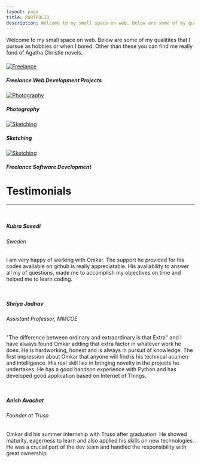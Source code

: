 ```yaml
---
layout: page
title: PORTFOLIO
description: Welcome to my small space on web. Below are some of my qualitites that I pursue as hobbies or when I bored. Other than these you can find me really fond of Agatha Christie novels.
---
```


<p style="margin-bottom: 20px;">
  Welcome to my small space on web. Below are some of my qualitites that I pursue as hobbies or when I bored. Other than these you can find me really fond of Agatha Christie novels.
</p>

<div class="row">
  <div class="col-lg-4 col-md-4 col-sm-12 col-xs-12 d-flex align-items-stretch">
      <div class="card bg-light mb-3 text-dark" style="border-radius: 0;">
        <a href="{{ '/freelancing/' | prepend:site.baseurl }}"><img class="card-img-top" src="{{ 'public/img/freelancing_cover.png' | relative_url }}" alt="Freelance" style="border-radius: 0;"></a>
        <div class="card-body">
          <h5 class="card-title">Freelance Web Development Projects</h5>
        </div>
      </div>
  </div>

  <div class="col-lg-4 col-md-4 col-sm-12 col-xs-12 d-flex align-items-stretch">
      <div class="card bg-light mb-3 text-dark" style="border-radius: 0;">
        <a href="{{ '/photography/' | prepend:site.baseurl }}"><img class="card-img-top" src="{{ 'public/img/photography_cover.jpg' | relative_url }}" alt="Photography" style="border-radius: 0;"></a>
        <div class="card-body">
          <h5 class="card-title">Photography</h5>
        </div>
      </div>
  </div>

  <div class="col-lg-4 col-md-4 col-sm-12 col-xs-12 d-flex align-items-stretch">
      <div class="card bg-light mb-3 text-dark" style="border-radius: 0;">
        <a href="{{ '/sketching/' | prepend:site.baseurl }}"><img class="card-img-top" src="{{ 'public/img/sketching_cover.jpg' | relative_url }}" alt="Sketching" style="border-radius: 0;"></a>
        <div class="card-body">
          <h5 class="card-title">Sketching</h5>
        </div>
      </div>
  </div>

  <div class="col-lg-4 col-md-4 col-sm-12 col-xs-12 d-flex align-items-stretch">
      <div class="card bg-light mb-3 text-dark" style="border-radius: 0;">
        <a href="{{ '/freelancing/software-development' | prepend:site.baseurl }}"><img class="card-img-top" src="{{ 'public/img/blog-images/python.jpg' | relative_url }}" alt="Sketching" style="border-radius: 0;"></a>
        <div class="card-body">
          <h5 class="card-title">Freelance Software Development</h5>
        </div>
      </div>
  </div>
</div>

<div class="row section">
    <div class="col text-center">
        <h1 class="display-4 vollkron">Testimonials</h1>
        <hr data-content="</>" class="hr-text">
    </div>
</div>

<div class="row">
  <div style="padding-top: 15px" class="col-lg-6 col-md-6 col-sm-12 col-xs-12 d-flex align-items-stretch">
      <div class="card bg-light mb-3 text-dark">
        <div class="card-body">
          <h5 class="card-title anchor">Kubra Saeedi</h5>
          <h6 class="card-subtitle mb-2 text-muted">Sweden</h6>
          <p class="card-text">I am very happy of working with Omkar. The support he provided for his codes available on github is really appreciatable. His availability to answer all my of questions, made me to accomplish my objectives on time and helped me to learn coding.</p>
        </div>
      </div>
  </div>

  <div style="padding-top: 15px" class="col-lg-6 col-md-6 col-sm-12 col-xs-12 d-flex align-items-stretch">
      <div class="card bg-light mb-3 text-dark">
        <div class="card-body">
          <h5 class="card-title anchor">Shriya Jadhav</h5>
          <h6 class="card-subtitle mb-2 text-muted">Assistant Professor, MMCOE</h6>
          <p class="card-text">"The difference between ordinary and extraordinary is that Extra" and I have always found Omkar adding that extra factor in whatever work he does. He is hardworking, honest and is always in pursuit of knowledge. The first impression about Omkar that anyone will find is his technical acumen and intelligence. His real skill lies in bringing novelty in the projects he undertakes. He has a good handson experience with Python and has developed good application based on Internet of Things.</p>
        </div>
      </div>
  </div>

  <div style="padding-top: 15px" class="col-lg-6 col-md-6 col-sm-12 col-xs-12 d-flex align-items-stretch">
      <div class="card bg-light mb-3 text-dark">
        <div class="card-body">
          <h5 class="card-title anchor">Anish Avachat</h5>
          <h6 class="card-subtitle mb-2 text-muted">Founder at Truso</h6>
          <p class="card-text">Omkar did his summer internship with Truso after graduation. He showed maturity, eagerness to learn and also applied his skills on new technologies. He was a crucial part of the dev team and handled the responsibility with great ownership.</p>
        </div>
      </div>
  </div>
</div>